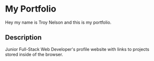 # My Portfolio
Hey my name is Troy Nelson and this is my portfolio.
## Description
Junior Full-Stack Web Developer's profile website with links to projects stored inside of the browser.

